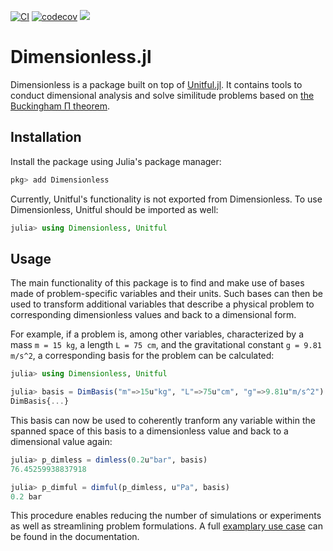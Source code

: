 [![CI](https://github.com/martinkosch/Dimensionless.jl/actions/workflows/CI.yml/badge.svg)](https://github.com/martinkosch/Dimensionless.jl/actions/workflows/CI.yml)
[![codecov](https://codecov.io/github/martinkosch/Dimensionless.jl/graph/badge.svg?token=G1SAGH9JWN)](https://codecov.io/github/martinkosch/Dimensionless.jl)
[![](https://img.shields.io/badge/docs-stable-blue.svg)](https://martinkosch.github.io/Dimensionless.jl/dev)

# Dimensionless.jl
Dimensionless is a package built on top of [Unitful.jl](https://github.com/PainterQubits/Unitful.jl). It contains tools to conduct dimensional analysis and solve similitude problems based on [the Buckingham Π theorem](https://en.wikipedia.org/wiki/Buckingham_%CF%80_theorem).

## Installation
Install the package using Julia's package manager:
```julia
pkg> add Dimensionless
```

Currently, Unitful's functionality is not exported from Dimensionless. To use Dimensionless, Unitful should be imported as well:
```julia
julia> using Dimensionless, Unitful
```

## Usage
The main functionality of this package is to find and make use of bases made of problem-specific variables and their units. Such bases can then be used to transform additional variables that describe a physical problem to corresponding dimensionless values and back to a dimensional form.

For example, if a problem is, among other variables, characterized by a mass ``m = 15 kg``, a length ``L = 75 cm``, and the gravitational constant ``g = 9.81 m/s^2``, a corresponding basis for the problem can be calculated:
```julia
julia> using Dimensionless, Unitful

julia> basis = DimBasis("m"=>15u"kg", "L"=>75u"cm", "g"=>9.81u"m/s^2")
DimBasis{...}
```
This basis can now be used to coherently tranform any variable within the spanned space of this basis to a dimensionless value and back to a dimensional value again:  
```julia
julia> p_dimless = dimless(0.2u"bar", basis)
76.45259938837918

julia> p_dimful = dimful(p_dimless, u"Pa", basis)
0.2 bar
```
This procedure enables reducing the number of simulations or experiments as well as streamlining problem formulations. A full [examplary use case](https://martinkosch.github.io/Dimensionless.jl/dev/example/) can be found in the documentation. 
